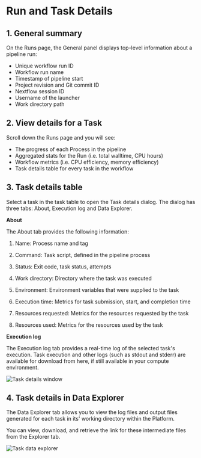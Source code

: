# Run and Task Details

## 1. General summary

On the Runs page, the General panel displays top-level information about a pipeline run:

- Unique workflow run ID
- Workflow run name
- Timestamp of pipeline start
- Project revision and Git commit ID
- Nextflow session ID
- Username of the launcher
- Work directory path

## 2. View details for a Task

Scroll down the Runs page and you will see:

- The progress of each Process in the pipeline
- Aggregated stats for the Run (i.e. total walltime, CPU hours)
- Workflow metrics (i.e. CPU efficiency, memory efficiency)
- Task details table for every task in the workflow

## 3. Task details table

Select a task in the task table to open the Task details dialog. The dialog has three tabs: About, Execution log and Data Explorer.

**About**

The About tab provides the following information:

1. Name: Process name and tag

2. Command: Task script, defined in the pipeline process

3. Status: Exit code, task status, attempts

4. Work directory: Directory where the task was executed

5. Environment: Environment variables that were supplied to the task

6. Execution time: Metrics for task submission, start, and completion time

7. Resources requested: Metrics for the resources requested by the task

8. Resources used: Metrics for the resources used by the task

**Execution log**

The Execution log tab provides a real-time log of the selected task's execution. Task execution and other logs (such as stdout and stderr) are available for download from here, if still available in your compute environment.

![Task details window](docs/images/task-details.gif)

## 4. Task details in Data Explorer

The Data Explorer tab allows you to view the log files and output files generated for each task in its' working directory within the Platform.

You can view, download, and retrieve the link for these intermediate files from the Explorer tab.

![Task data explorer](docs/images/sp-cloud-task-data-explorer.gif)
